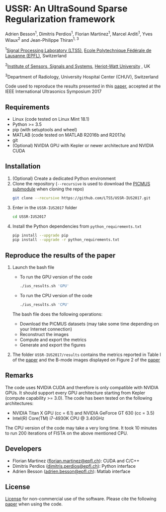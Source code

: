 # USSR: An UltraSound Sparse Regularization framework
[Ecole Polytechnique Fédérale de Lausanne (EPFL)]: http://www.epfl.ch/
[Signal Processing Laboratory (LTS5)]: http://lts5www.epfl.ch
[IEEE International Ultrasonics Symposium (IUS 2017)]: http://ewh.ieee.org/conf/ius/2017/
[Institute of Sensors, Signals and Systems]: https://www.hw.ac.uk/schools/engineering-physical-sciences/institutes/sensors-signals-systems/basp.htm
[Heriot-Watt University]:https://www.hw.ac.uk/
[paper]:https://infoscience.epfl.ch/record/229453/files/IUS2017_USSR_An_UltraSound_Sparse_Regularization_Framework.pdf
[PICMUS submodule]:https://bitbucket.org/picmus/picmus

Adrien Besson<sup>1</sup>, Dimitris Perdios<sup>1</sup>, Florian Martinez<sup>1</sup>, Marcel Arditi<sup>1</sup>, Yves Wiaux<sup>2</sup> and Jean-Philippe Thiran<sup>1, 3</sup>

<sup>1</sup>[Signal Processing Laboratory (LTS5)], [Ecole Polytechnique Fédérale de Lausanne (EPFL)], Switzerland

<sup>2</sup>[Institute of Sensors, Signals and Systems], [Heriot-Watt University] , UK

<sup>3</sup>Department of Radiology, University Hospital Center (CHUV), Switzerland

Code used to reproduce the results presented in this [paper], accepted at the IEEE International Ultrasonics Symposium 2017

## Requirements
  * Linux (code tested on Linux Mint 18.1)
  * Python >= 3.5
  * pip (with setuptools and wheel)
  * MATLAB (code tested on MATLAB R2016b and R2017a)
  * git
  * (Optional) NVIDIA GPU with Kepler or newer architecture and NVIDIA CUDA

## Installation
1. (Optional) Create a dedicated Python environment
1. Clone the repository (``--recursive`` is used to download the [PICMUS submodule] when cloning the repo)
    ```bash
    git clone --recursive https://github.com/LTS5/USSR-IUS2017.git
    ```
1. Enter in the `USSR-IUS2017` folder
    ```bash
    cd USSR-IUS2017
    ```
1. Install the Python dependencies from `python_requirements.txt`
    ```bash
    pip install --upgrade pip
    pip install --upgrade -r python_requirements.txt
    ```

## Reproduce the results of the paper
1. Launch the bash file
    * To run the GPU version of the code
        ```bash
        ./ius_results.sh 'GPU'
        ```
    * To run the CPU version of the code
        ```bash
        ./ius_results.sh 'CPU'
        ```
    The bash file does the following operations:
     * Download the PICMUS datasets (may take some time depending on your Internet connection)
     * Reconstruct the images
     * Compute and export the metrics
     * Generate and export the figures

1. The folder `USSR-IUS2017/results` contains the metrics reported in Table I of the [paper] and the B-mode images displayed on Figure 2 of the [paper]

## Remarks
The code uses NVIDIA CUDA and therefore is only compatible with NVIDIA GPUs. It should support every GPU architecture starting from Kepler (compute capability >= 3.0).
The code has been tested on the following architectures:
 * NVIDIA Titan X GPU (cc = 6.1) and NVIDIA GeForce GT 630 (cc = 3.5)
 * Intel(R) Core(TM) i7-4930K CPU @ 3.40GHz

The CPU version of the code may take a very long time. It took 10 minutes to run 200 iterations of FISTA on the above mentioned CPU.

## Developers
 * Florian Martinez (florian.martinez@epfl.ch): CUDA and C/C++
 * Dimitris Perdios (dimitris.perdios@epfl.ch): Python interface
 * Adrien Besson (adrien.besson@epfl.ch): Matlab interface

## License
[License](LICENSE.txt) for non-commercial use of the software. Please cite the following [paper] when using the code.
